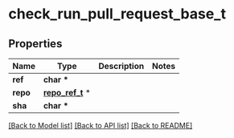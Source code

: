 # check_run_pull_request_base_t

## Properties
Name | Type | Description | Notes
------------ | ------------- | ------------- | -------------
**ref** | **char \*** |  | 
**repo** | [**repo_ref_t**](repo_ref.md) \* |  | 
**sha** | **char \*** |  | 

[[Back to Model list]](../README.md#documentation-for-models) [[Back to API list]](../README.md#documentation-for-api-endpoints) [[Back to README]](../README.md)


